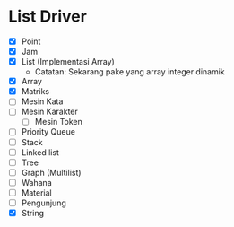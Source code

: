 # List Driver
- [x] Point
- [x] Jam
- [x] List (Implementasi Array)
    - Catatan: Sekarang pake yang array integer dinamik
- [x] Array
- [x] Matriks
- [ ] Mesin Kata
- [ ] Mesin Karakter
    - [ ] Mesin Token
- [ ] Priority Queue
- [ ] Stack
- [ ] Linked list
- [ ] Tree
- [ ] Graph (Multilist)
- [ ] Wahana
- [ ] Material
- [ ] Pengunjung
- [x] String
